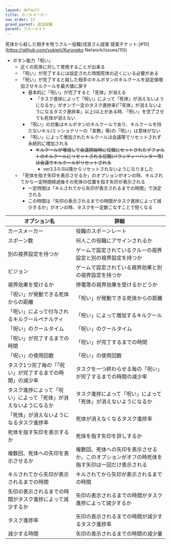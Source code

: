 ```yaml
---
layout: default
title: カースメーカー
nav_order: 13
grand_parent: 追加役職
parent: クルーメイト
---
```


死体から殺した相手を呪うクルー役職(戌宮さん提案 提案チケット:[#10](https://github.com/yukieiji/Kuroneko Network/issues/10))<br>
* ボタン能力「呪い」
  * 近くの死体に対して使用することが出来る
  * 「呪い」が完了するには設定された時間死体の近くにいる必要がある
  * 「呪い」が完了すると殺した相手のキルボタンのキルクールを設定値増加させキルクールを最大値に戻す
    * 基本的に「呪い」が完了すると「死体」が消える
      * 「タスク進捗によって「呪い」によって「死体」が消えないようになるか」がオンで一定のタスク進捗率(「「死体」が消えないようになるタスク進捗率」以上)以上がある時、「呪い」を完了させても死体が消えない
    * 「呪い」の対象はキルボタンのキルクールであり、キルクールを持たないキル(ミッショナリーの「宣教」等)の「呪い」は意味がない
    * 「呪い」によって増加されたキルクールは会議等でリセットされず永続的に増加される
      * ~~キルクールが増減して会議開始時に役職にセットされたデフォルトのキルクールにリセットされる役職(バウンティーハンター等)は会議でキルクールがリセットされる~~
        * ver3.3.0.0以降からリセットされないようになりました
  * 「死体を指す矢印を表示させるか」のオプションがオンの時、キルされてから一定時間経過後その死体の位置を指す矢印が表示される
    * 一定時間は「キルされてから矢印が表示されるまでの時間」で決定される
    * この時間は「矢印の表示されるまでの時間がタスク進捗によって減少するか」がオンの時、タスクを一定数こなすことで短くなる

|  オプション名 |  詳細  |
| ---- | ---- |
|  カースメーカー  | 役職のスポーンレート |
|  スポーン数  | 何人この役職にアサインされるか |
|  別の視界設定を持つか  |  ゲームで設定されているクルーの視界設定と別の視界設定を持つか  |
|  ビジョン  |  ゲームで設定されている視界効果と別の視界設定を持つか  |
|  視界効果を受けるか  |  停電等の視界効果を受けるかどうか  |
|  「呪い」が発動できる死体からの距離  | 「呪い」が発動できる死体からの距離 |
|  「呪い」によって付与されるキルクールペナルティ  |  「呪い」によって増加するキルクール  |
|  「呪い」のクールタイム  |  「呪い」のクールタイム  |
|  「呪い」が完了するまでの時間  |  「呪い」が完了するまでの時間  |
|  「呪い」の使用回数  |  「呪い」の使用回数  |
|  タスク1つ完了毎の「「呪い」が完了するまでの時間」の減少率 | タスクを一つ終わらせる毎の「呪い」が完了するまでの時間の減少率 |
|  タスク進捗によって「呪い」によって「死体」が消えないようになるか |  タスク進捗によって「呪い」によって「死体」が消えないようになるか |
|  「死体」が消えないようになるタスク進捗率 |  死体が消えなくなるタスク進捗率 |
|  死体を指す矢印を表示するか  |  死体を指す矢印を評しするか  |
|  複数回、死体への矢印を表示させるか  |  複数回、死体への矢印を表示させるか。このオプションがオフの時死体を指す矢印は一回だけ表示される  |
|  キルされてから矢印が表示されるまでの時間  |  キルされてから矢印が表示されるまでの時間  |
|  矢印の表示されるまでの時間がタスク進捗によって減少するか | 矢印の表示されるまでの時間がタスク進捗によって減少するか |
| タスク進捗率  |  矢印の表示されるまでの時間が減少するタスク進捗率  |
| 減少する時間 |  矢印の表示されるまでの時間の減少量  |
